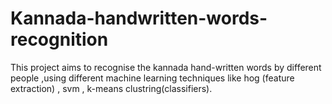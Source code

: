 # Kannada-handwritten-words-recognition
This project aims to recognise the kannada hand-written words by different people ,using different machine learning techniques like hog (feature extraction) , svm , k-means clustring(classifiers). 
